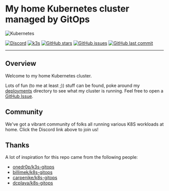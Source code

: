 # My home Kubernetes cluster managed by GitOps

![Kubernetes](https://i.imgur.com/p1RzXjQ.png)

[![Discord](https://img.shields.io/badge/discord-chat-7289DA.svg?maxAge=60&style=flat-square)](https://discord.gg/d7C9M7)    [![k3s](https://img.shields.io/badge/k3s-v1.18.8-orange?style=flat-square)](https://k3s.io/)    [![GitHub stars](https://img.shields.io/github/stars/bjw-s/k8s-gitops?color=green&style=flat-square)](https://github.com/bjw-s/k8s-gitops/stargazers)    [![GitHub issues](https://img.shields.io/github/issues/bjw-s/k8s-gitops?style=flat-square)](https://github.com/bjw-s/k8s-gitops/issues)    [![GitHub last commit](https://img.shields.io/github/last-commit/bjw-s/k8s-gitops?color=purple&style=flat-square)](https://github.com/bjw-s/k8s-gitops/commits/master)

---

## Overview

Welcome to my home Kubernetes cluster.

Lots of fun (to me at least ;)) stuff can be found, poke around my [deployments](./deployments/) directory to see what my cluster is running. Feel free to open a [GitHub Issue](https://github.com/bjw-s/k8s-gitops/issues/new).

## Community

We've got a vibrant community of folks all running various K8S workloads at home. Click the Discord link above to join us!

## Thanks

A lot of inspiration for this repo came from the following people:
- [onedr0p/k3s-gitops](https://github.com/onedr0p/k3s-gitops)
- [billimek/k8s-gitops](https://github.com/billimek/k8s-gitops)
- [carpenike/k8s-gitops](https://github.com/carpenike/k8s-gitops)
- [dcplaya/k8s-gitops](https://github.com/dcplaya/k8s-gitops)
